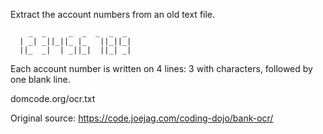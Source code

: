 Extract the account numbers from an old text file.

~~~
    _  _     _  _  _  _  _
  | _| _||_||_ |_   ||_||_|
  ||_  _|  | _||_|  ||_| _|

~~~

Each account number is written on 4 lines: 3 with characters, followed by one blank line.

domcode.org/ocr.txt

Original source: https://code.joejag.com/coding-dojo/bank-ocr/
